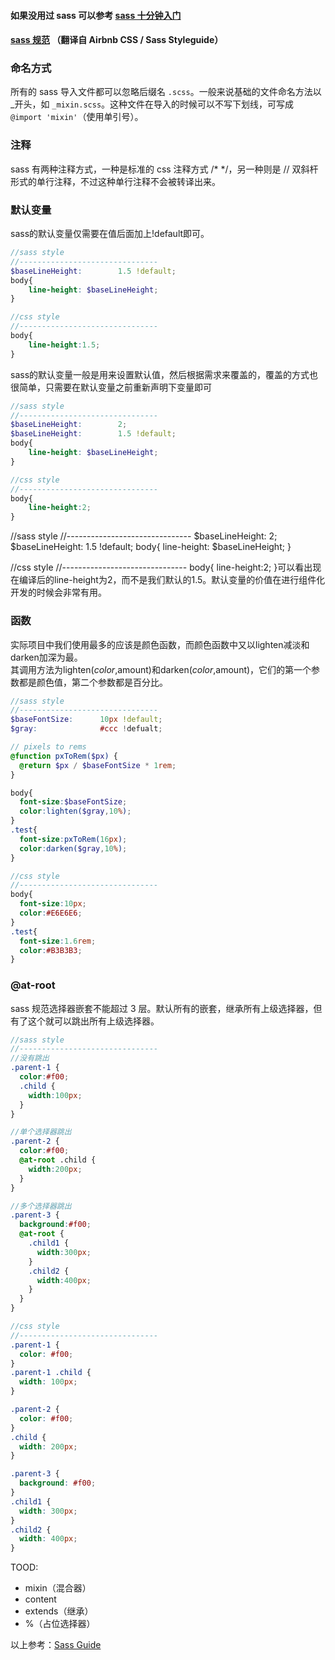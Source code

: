 #### 如果没用过 sass 可以参考 [sass 十分钟入门](http://www.sass.hk/sass-course.html)

#### [sass 规范](https://github.com/Zhangjd/css-style-guide) （翻译自 Airbnb CSS / Sass Styleguide）

### 命名方式
 所有的 sass 导入文件都可以忽略后缀名 `.scss`。一般来说基础的文件命名方法以_开头，如 `_mixin.scss`。这种文件在导入的时候可以不写下划线，可写成 `@import 'mixin'`（使用单引号）。


### 注释
sass 有两种注释方式，一种是标准的 css 注释方式 /\* \*/，另一种则是 // 双斜杆形式的单行注释，不过这种单行注释不会被转译出来。


### 默认变量
sass的默认变量仅需要在值后面加上!default即可。
```scss
//sass style
//-------------------------------
$baseLineHeight:        1.5 !default;
body{
    line-height: $baseLineHeight;
}

//css style
//-------------------------------
body{
    line-height:1.5;
}
```
sass的默认变量一般是用来设置默认值，然后根据需求来覆盖的，覆盖的方式也很简单，只需要在默认变量之前重新声明下变量即可
```scss
//sass style
//-------------------------------
$baseLineHeight:        2;
$baseLineHeight:        1.5 !default;
body{
    line-height: $baseLineHeight;
}

//css style
//-------------------------------
body{
    line-height:2;
}
```
//sass style
//-------------------------------
$baseLineHeight:        2;
$baseLineHeight:        1.5 !default;
body{
    line-height: $baseLineHeight;
}

//css style
//-------------------------------
body{
    line-height:2;
}可以看出现在编译后的line-height为2，而不是我们默认的1.5。默认变量的价值在进行组件化开发的时候会非常有用。

### 函数
实际项目中我们使用最多的应该是颜色函数，而颜色函数中又以lighten减淡和darken加深为最。  
其调用方法为lighten($color,$amount)和darken($color,$amount)，它们的第一个参数都是颜色值，第二个参数都是百分比。
````scss
//sass style
//-------------------------------                     
$baseFontSize:      10px !default;
$gray:              #ccc !defualt;        

// pixels to rems
@function pxToRem($px) {
  @return $px / $baseFontSize * 1rem;
}

body{
  font-size:$baseFontSize;
  color:lighten($gray,10%);
}
.test{
  font-size:pxToRem(16px);
  color:darken($gray,10%);
}

//css style
//-------------------------------
body{
  font-size:10px;
  color:#E6E6E6;
}
.test{
  font-size:1.6rem;
  color:#B3B3B3;
}
````

### @at-root
sass 规范选择器嵌套不能超过 3 层。默认所有的嵌套，继承所有上级选择器，但有了这个就可以跳出所有上级选择器。
```scss
//sass style
//-------------------------------
//没有跳出
.parent-1 {
  color:#f00;
  .child {
    width:100px;
  }
}

//单个选择器跳出
.parent-2 {
  color:#f00;
  @at-root .child {
    width:200px;
  }
}

//多个选择器跳出
.parent-3 {
  background:#f00;
  @at-root {
    .child1 {
      width:300px;
    }
    .child2 {
      width:400px;
    }
  }
}

//css style
//-------------------------------
.parent-1 {
  color: #f00;
}
.parent-1 .child {
  width: 100px;
}

.parent-2 {
  color: #f00;
}
.child {
  width: 200px;
}

.parent-3 {
  background: #f00;
}
.child1 {
  width: 300px;
}
.child2 {
  width: 400px;
}
```

TOOD:
* mixin（混合器）
* content
* extends（继承）
* %（占位选择器）


以上参考：[Sass Guide](http://www.w3cplus.com/sassguide/syntax.html)
